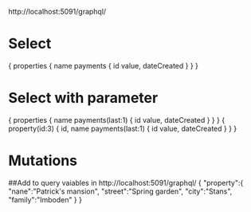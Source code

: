 ﻿http://localhost:5091/graphql/

# Select 
{
  properties {
    name
    payments {
      id
      value,
      dateCreated
    }
  }
}

# Select with parameter
{
  properties {
    name
    payments(last:1) {
      id
      value,
      dateCreated
    }
  }
}
{
  property(id:3) {
    id,
    name
    payments(last:1) {
      id
      value,
      dateCreated
    }
  }
}

# Mutations
##Add to query vaiables in http://localhost:5091/graphql/
{
  "property":{
    "nane":"Patrick's mansion",
    "street":"Spring garden",
    "city":"Stans",
    "family":"Imboden"
  }
}